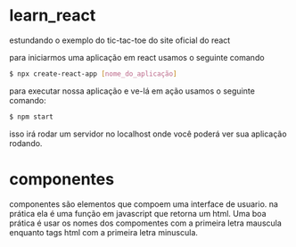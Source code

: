 # learn_react
estundando o exemplo do tic-tac-toe do site oficial do react

para iniciarmos uma aplicação em react usamos o seguinte comando

```bash
$ npx create-react-app [nome_do_aplicação]
```

para executar nossa aplicação e ve-lá em ação usamos o seguinte comando: 

```bash
$ npm start
```

isso irá rodar um servidor no localhost onde você poderá ver sua aplicação rodando.

# componentes

componentes são elementos que compoem uma interface de usuario. na prática ela é uma função em javascript que retorna um html. Uma boa prática é usar os nomes dos compomentes com a primeira letra mauscula enquanto tags html com a primeira letra minuscula.
